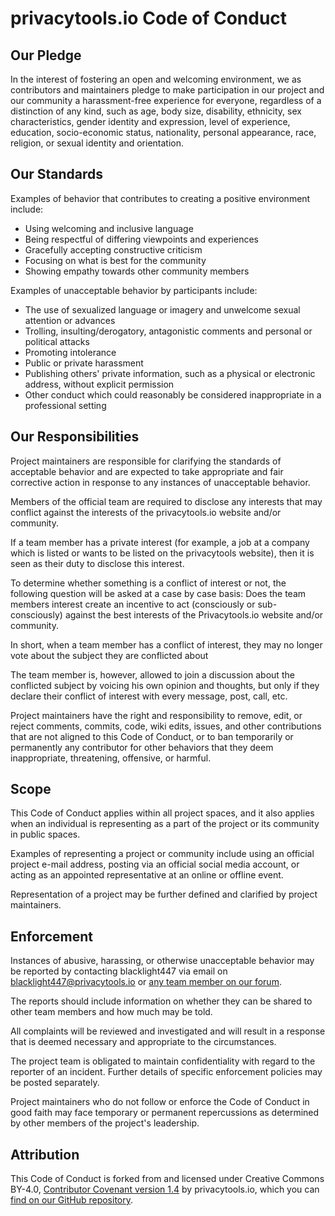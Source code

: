 # privacytools.io Code of Conduct

## Our Pledge

In the interest of fostering an open and welcoming environment, we as
contributors and maintainers pledge to make participation in our project and
our community a harassment-free experience for everyone, regardless of a
distinction of any kind, such as age, body size, disability, ethnicity, sex
characteristics, gender identity and expression, level of experience,
education, socio-economic status, nationality, personal appearance, race,
religion, or sexual identity and orientation.

## Our Standards

Examples of behavior that contributes to creating a positive environment
include:

* Using welcoming and inclusive language
* Being respectful of differing viewpoints and experiences
* Gracefully accepting constructive criticism
* Focusing on what is best for the community
* Showing empathy towards other community members

Examples of unacceptable behavior by participants include:

* The use of sexualized language or imagery and unwelcome sexual attention or
  advances
* Trolling, insulting/derogatory, antagonistic comments and personal or
  political attacks
* Promoting intolerance
* Public or private harassment
* Publishing others' private information, such as a physical or electronic
  address, without explicit permission
* Other conduct which could reasonably be considered inappropriate in a
  professional setting

## Our Responsibilities

Project maintainers are responsible for clarifying the standards of acceptable
behavior and are expected to take appropriate and fair corrective action in
response to any instances of unacceptable behavior.

Members of the official team are required to disclose any interests that may
conflict against the interests of the privacytools.io website and/or community.

If a team member has a private interest (for example, a job at a company which
is listed or wants to be listed on the privacytools website), then it is seen
as their duty to disclose this interest.

To determine whether something is a conflict of interest or not, the following
question will be asked at a case by case basis: Does the team members interest
create an incentive to act (consciously  or sub-consciously) against the best
interests of the Privacytools.io website and/or community.

In short, when a team member has a conflict of interest, they may no longer
vote about the subject they are conflicted about

The team member is, however, allowed to join a discussion about the conflicted
subject by voicing his own opinion and thoughts, but only if  they declare
their conflict of interest with every message, post, call, etc.

Project maintainers have the right and responsibility to remove, edit, or
reject comments, commits, code, wiki edits, issues, and other contributions
that are not aligned to this Code of Conduct, or to ban temporarily or
permanently any contributor for other behaviors that they deem inappropriate,
threatening, offensive, or harmful.

## Scope

This Code of Conduct applies within all project spaces, and it also applies
when an individual is representing as a part of the project or its community in
public spaces.

Examples of representing a project or community include using an official
project e-mail address, posting via an official social media account, or acting
as an appointed representative at an online or offline event.

Representation of a project may be further defined and clarified by project
maintainers.

## Enforcement

Instances of abusive, harassing, or otherwise unacceptable behavior may be
reported by contacting blacklight447 via email on blacklight447@privacytools.io
or [any team member on our forum].

The reports should include information on whether they can be shared to
other team members and how much may be told.

[any team member on our forum]:https://forum.privacytools.io/g/team

All complaints will be reviewed and investigated and will result in a response
that is deemed necessary and appropriate to the circumstances.

The project team is obligated to maintain confidentiality with regard to the
reporter of an incident. Further details of specific enforcement policies may
be posted separately.

Project maintainers who do not follow or enforce the Code of Conduct in good
faith may face temporary or permanent repercussions as determined by other
members of the project's leadership.

## Attribution

This Code of Conduct is forked from and licensed under Creative Commons
BY-4.0, [Contributor Covenant version 1.4] by privacytools.io, which you can
[find on our GitHub repository].

[find on our GitHub repository]:https://github.com/privacytoolsIO/privacytools.io/blob/master/CODE_OF_CONDUCT.md
[Contributor Covenant version 1.4]:https://contributor-covenant.org/version/1/4
